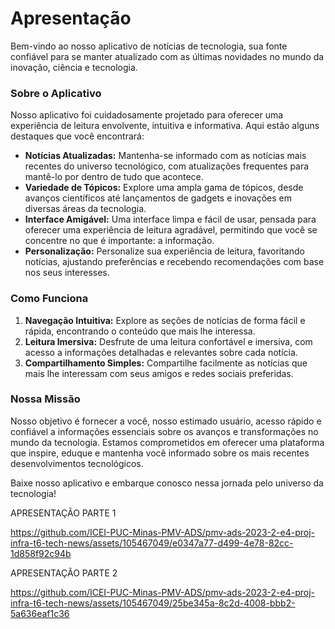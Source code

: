 # Apresentação

Bem-vindo ao nosso aplicativo de notícias de tecnologia, sua fonte confiável para se manter atualizado com as últimas novidades no mundo da inovação, ciência e tecnologia.

### Sobre o Aplicativo

Nosso aplicativo foi cuidadosamente projetado para oferecer uma experiência de leitura envolvente, intuitiva e informativa. Aqui estão alguns destaques que você encontrará:

- **Notícias Atualizadas:** Mantenha-se informado com as notícias mais recentes do universo tecnológico, com atualizações frequentes para mantê-lo por dentro de tudo que acontece.
- **Variedade de Tópicos:** Explore uma ampla gama de tópicos, desde avanços científicos até lançamentos de gadgets e inovações em diversas áreas da tecnologia.
- **Interface Amigável:** Uma interface limpa e fácil de usar, pensada para oferecer uma experiência de leitura agradável, permitindo que você se concentre no que é importante: a informação.
- **Personalização:** Personalize sua experiência de leitura, favoritando notícias, ajustando preferências e recebendo recomendações com base nos seus interesses.

### Como Funciona

1. **Navegação Intuitiva:** Explore as seções de notícias de forma fácil e rápida, encontrando o conteúdo que mais lhe interessa.
2. **Leitura Imersiva:** Desfrute de uma leitura confortável e imersiva, com acesso a informações detalhadas e relevantes sobre cada notícia.
3. **Compartilhamento Simples:** Compartilhe facilmente as notícias que mais lhe interessam com seus amigos e redes sociais preferidas.

### Nossa Missão

Nosso objetivo é fornecer a você, nosso estimado usuário, acesso rápido e confiável a informações essenciais sobre os avanços e transformações no mundo da tecnologia. Estamos comprometidos em oferecer uma plataforma que inspire, eduque e mantenha você informado sobre os mais recentes desenvolvimentos tecnológicos.

Baixe nosso aplicativo e embarque conosco nessa jornada pelo universo da tecnologia!

APRESENTAÇÃO PARTE 1 

https://github.com/ICEI-PUC-Minas-PMV-ADS/pmv-ads-2023-2-e4-proj-infra-t6-tech-news/assets/105467049/e0347a77-d499-4e78-82cc-1d858f92c94b

APRESENTAÇÃO PARTE 2


https://github.com/ICEI-PUC-Minas-PMV-ADS/pmv-ads-2023-2-e4-proj-infra-t6-tech-news/assets/105467049/25be345a-8c2d-4008-bbb2-5a636eaf1c36
